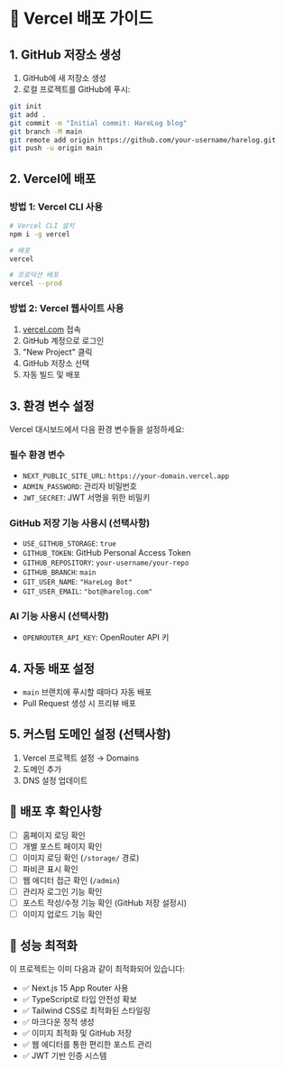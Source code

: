 # 🚀 Vercel 배포 가이드

## 1. GitHub 저장소 생성

1. GitHub에 새 저장소 생성
2. 로컬 프로젝트를 GitHub에 푸시:

```bash
git init
git add .
git commit -m "Initial commit: HareLog blog"
git branch -M main
git remote add origin https://github.com/your-username/harelog.git
git push -u origin main
```

## 2. Vercel에 배포

### 방법 1: Vercel CLI 사용

```bash
# Vercel CLI 설치
npm i -g vercel

# 배포
vercel

# 프로덕션 배포
vercel --prod
```

### 방법 2: Vercel 웹사이트 사용

1. [vercel.com](https://vercel.com) 접속
2. GitHub 계정으로 로그인
3. "New Project" 클릭
4. GitHub 저장소 선택
5. 자동 빌드 및 배포

## 3. 환경 변수 설정

Vercel 대시보드에서 다음 환경 변수들을 설정하세요:

### 필수 환경 변수

-   `NEXT_PUBLIC_SITE_URL`: `https://your-domain.vercel.app`
-   `ADMIN_PASSWORD`: 관리자 비밀번호
-   `JWT_SECRET`: JWT 서명을 위한 비밀키

### GitHub 저장 기능 사용시 (선택사항)

-   `USE_GITHUB_STORAGE`: `true`
-   `GITHUB_TOKEN`: GitHub Personal Access Token
-   `GITHUB_REPOSITORY`: `your-username/your-repo`
-   `GITHUB_BRANCH`: `main`
-   `GIT_USER_NAME`: `"HareLog Bot"`
-   `GIT_USER_EMAIL`: `"bot@harelog.com"`

### AI 기능 사용시 (선택사항)

-   `OPENROUTER_API_KEY`: OpenRouter API 키

## 4. 자동 배포 설정

-   `main` 브랜치에 푸시할 때마다 자동 배포
-   Pull Request 생성 시 프리뷰 배포

## 5. 커스텀 도메인 설정 (선택사항)

1. Vercel 프로젝트 설정 → Domains
2. 도메인 추가
3. DNS 설정 업데이트

## 📝 배포 후 확인사항

-   [ ] 홈페이지 로딩 확인
-   [ ] 개별 포스트 페이지 확인
-   [ ] 이미지 로딩 확인 (`/storage/` 경로)
-   [ ] 파비콘 표시 확인
-   [ ] 웹 에디터 접근 확인 (`/admin`)
-   [ ] 관리자 로그인 기능 확인
-   [ ] 포스트 작성/수정 기능 확인 (GitHub 저장 설정시)
-   [ ] 이미지 업로드 기능 확인

## 🎯 성능 최적화

이 프로젝트는 이미 다음과 같이 최적화되어 있습니다:

-   ✅ Next.js 15 App Router 사용
-   ✅ TypeScript로 타입 안전성 확보
-   ✅ Tailwind CSS로 최적화된 스타일링
-   ✅ 마크다운 정적 생성
-   ✅ 이미지 최적화 및 GitHub 저장
-   ✅ 웹 에디터를 통한 편리한 포스트 관리
-   ✅ JWT 기반 인증 시스템
